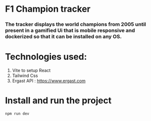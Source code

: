 # F1 Champion tracker

### The tracker displays the world champions from 2005 until present in a gamified Ui that is mobile responsive and dockerized so that it can be installed on any OS.

# Technologies used:

1. Vite to setup React
2. Tailwind Css
3. Ergast API : https://www.ergast.com

# Install and run the project

`npm run dev`
